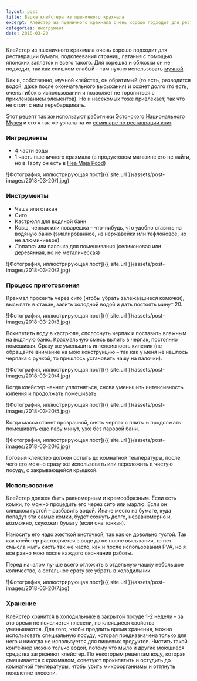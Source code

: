 ```yaml
---
layout: post
title: Варка клейстера из пшеничного крахмала
excerpt: Клейстер из пшеничного крахмала очень хорошо подходит для реставрации бумаги, подклеевания страниц, латания с помощью японских заплаток и всего такого. Для корешка и обложки он не подходит, так как слишком слабый – там нужно использовать мучной.
categories: инструмент
date: 2018-03-20
---
```


Клейстер из пшеничного крахмала очень хорошо подходит для реставрации бумаги, подклеевания страниц, латания с помощью японских заплаток и всего такого. Для корешка и обложки он не подходит, так как слишком слабый – там нужно использовать [мучной](http://book.irina-ivanova.eu/2018/03/12/making-flour-paste).

Как и, собственно, мучной клейстер, он обратимый (то есть, разводится водой, даже после окончательного высыхания) и сохнет долго (то есть, очень гибок в использовании и позволяет не торопиться с приклеиванием элементов). Но и насекомых тоже привлекает, так что не стоит с ним перебарщивать.

Этот рецепт так же используют работники [Эстонского Национального Музея](http://www.erm.ee/ru) и его я так же узнала на их [семинаре по реставрации книг](http://book.irina-ivanova.eu/2017/10/15/book-restoration-in-erm-1).

### Ингредиенты

* 4 части воды
* 1 часть пшеничного крахмала (в продуктовом магазине его не найти, но в Тарту он есть в [Hea Maja Pood](https://www.heamajapood.ee))

![Фотография, иллюстрирующая пост]({{ site.url }}/assets/post-images/2018-03-20/1.jpg)

### Инструменты

* Чаша или стакан
* Сито
* Кастрюля для водяной бани
* Ковш, черпак или поварешка – что-нибудь, что удобно ставить на водяную баню (эмалированное, из нержавейки или тефлоновое, но не алюминиевое)
* Лопатка или палочка для помешивания (селиконовая или деревянная, но не металическая)

![Фотография, иллюстрирующая пост]({{ site.url }}/assets/post-images/2018-03-20/2.jpg)

### Процесс приготовления

Крахмал просеить через сито (чтобы убрать залежавшиеся комочки), высыпать в стакан, залить холодной водой и дать постоять минут 20.

![Фотография, иллюстрирующая пост]({{ site.url }}/assets/post-images/2018-03-20/3.jpg)

Вскипятить воду в кастрюле, сполоснуть черпак и поставить влажным на водяную баню. Крахмальную смесь вылить в черпак, постоянно помешивая. Сразу же уменьшить интенсивность кипения (не обращайте внимание на мою конструкцию – так как у меня не нашлось черпака с ручкой, то пришлось установить чашу на палочки).

![Фотография, иллюстрирующая пост]({{ site.url }}/assets/post-images/2018-03-20/4.jpg)

Когда клейстер начнет уплотняться, снова уменьшить интенсивность кипения и продолжать помешивать.

![Фотография, иллюстрирующая пост]({{ site.url }}/assets/post-images/2018-03-20/5.jpg)

Когда масса станет прозрачной, снять черпак с плиты и продолжать помешивать еще пару минут, уже без паровой бани.

![Фотография, иллюстрирующая пост]({{ site.url }}/assets/post-images/2018-03-20/6.jpg)

Готовый клейстер должен остыть до комнатной температуры, после чего его можно сразу же использовать или переложить в чистую посуду, с закрывающейся крышкой.

### Использование

Клейстер должен быть равномерным и кремообразным. Если есть комки, то можно процедить его через сито или марлю. Если он слишком густой – разбавить водой. Иначе место на бумаге, куда попадут эти самые комки, будет сохнуть долго, неравномерно и, возможно, скукожит бумагу (если она тонкая).

Наносить его надо жесткой кисточкой, так как он довольно густой. Так как клейстер растворяется в воде даже после высыхания, то нет смысла мыть кисть так же часто, как и после использования PVA, но я все равно мою после каждого окончания работы.

Перед началом лучше всего отложить в отдельную чашку небольшое количество, а остальное сразу же убрать в холодильник.

![Фотография, иллюстрирующая пост]({{ site.url }}/assets/post-images/2018-03-20/7.jpg)

### Хранение

Клейстер хранится в холодильнике в закрытой посуде 1-2 недели – за это время не появляется плесени, но клеящиеся свойства уменьшаются. Для того, чтобы продлить время хранения, можно использовать специальную посуду, которая предназначена только для него и никогда не используется для пищевых продуктов. Чистить такой контейнер можно только водой, потому что мыло и другие моющиеся средства загрязняют клейстер. По некоторым рецептам воду, которая смешивается с крахмалом, советуют прокипятить и остудить до комнатной температуры, чтобы убить микроорганизмы и оттянуть появление плесени.